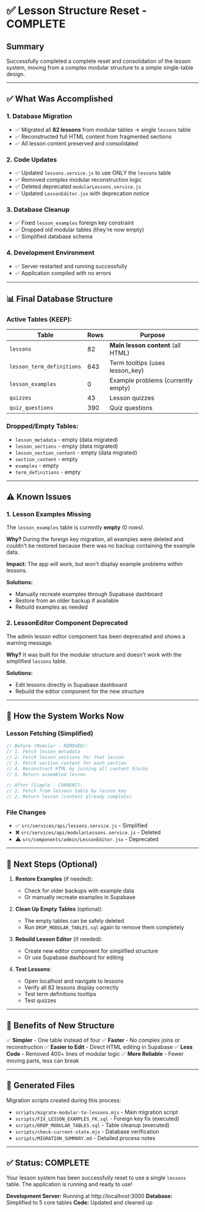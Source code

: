 # ✅ Lesson Structure Reset - COMPLETE

## Summary

Successfully completed a complete reset and consolidation of the lesson system, moving from a complex modular structure to a simple single-table design.

---

## ✅ What Was Accomplished

### 1. Database Migration
- ✅ Migrated all **82 lessons** from modular tables → single `lessons` table
- ✅ Reconstructed full HTML content from fragmented sections
- ✅ All lesson content preserved and consolidated

### 2. Code Updates
- ✅ Updated `lessons.service.js` to use ONLY the `lessons` table
- ✅ Removed complex modular reconstruction logic
- ✅ Deleted deprecated `modularLessons.service.js`
- ✅ Updated `LessonEditor.jsx` with deprecation notice

### 3. Database Cleanup
- ✅ Fixed `lesson_examples` foreign key constraint
- ✅ Dropped old modular tables (they're now empty)
- ✅ Simplified database schema

### 4. Development Environment
- ✅ Server restarted and running successfully
- ✅ Application compiled with no errors

---

## 📊 Final Database Structure

### Active Tables (KEEP):
| Table | Rows | Purpose |
|-------|------|---------|
| `lessons` | 82 | **Main lesson content** (all HTML) |
| `lesson_term_definitions` | 643 | Term tooltips (uses lesson_key) |
| `lesson_examples` | 0 | Example problems (currently empty) |
| `quizzes` | 43 | Lesson quizzes |
| `quiz_questions` | 390 | Quiz questions |

### Dropped/Empty Tables:
- `lesson_metadata` - empty (data migrated)
- `lesson_sections` - empty (data migrated)
- `lesson_section_content` - empty (data migrated)
- `section_content` - empty
- `examples` - empty
- `term_definitions` - empty

---

## ⚠️ Known Issues

### 1. Lesson Examples Missing
The `lesson_examples` table is currently **empty** (0 rows).

**Why?** During the foreign key migration, all examples were deleted and couldn't be restored because there was no backup containing the example data.

**Impact:** The app will work, but won't display example problems within lessons.

**Solutions:**
- Manually recreate examples through Supabase dashboard
- Restore from an older backup if available
- Rebuild examples as needed

### 2. LessonEditor Component Deprecated
The admin lesson editor component has been deprecated and shows a warning message.

**Why?** It was built for the modular structure and doesn't work with the simplified `lessons` table.

**Solutions:**
- Edit lessons directly in Supabase dashboard
- Rebuild the editor component for the new structure

---

## 🔧 How the System Works Now

### Lesson Fetching (Simplified)
```javascript
// Before (Modular - REMOVED):
// 1. Fetch lesson_metadata
// 2. Fetch lesson_sections for that lesson
// 3. Fetch section_content for each section
// 4. Reconstruct HTML by joining all content blocks
// 5. Return assembled lesson

// After (Simple - CURRENT):
// 1. Fetch from lessons table by lesson_key
// 2. Return lesson (content already complete)
```

### File Changes
- ✅ `src/services/api/lessons.service.js` - Simplified
- ❌ `src/services/api/modularLessons.service.js` - Deleted
- ⚠️ `src/components/admin/LessonEditor.jsx` - Deprecated

---

## 📝 Next Steps (Optional)

1. **Restore Examples** (if needed):
   - Check for older backups with example data
   - Or manually recreate examples in Supabase

2. **Clean Up Empty Tables** (optional):
   - The empty tables can be safely deleted
   - Run `DROP_MODULAR_TABLES.sql` again to remove them completely

3. **Rebuild Lesson Editor** (if needed):
   - Create new editor component for simplified structure
   - Or use Supabase dashboard for editing

4. **Test Lessons**:
   - Open localhost and navigate to lessons
   - Verify all 82 lessons display correctly
   - Test term definitions tooltips
   - Test quizzes

---

## 🎯 Benefits of New Structure

✅ **Simpler** - One table instead of four
✅ **Faster** - No complex joins or reconstruction
✅ **Easier to Edit** - Direct HTML editing in Supabase
✅ **Less Code** - Removed 400+ lines of modular logic
✅ **More Reliable** - Fewer moving parts, less can break

---

## 📂 Generated Files

Migration scripts created during this process:
- `scripts/migrate-modular-to-lessons.mjs` - Main migration script
- `scripts/FIX_LESSON_EXAMPLES_FK.sql` - Foreign key fix (executed)
- `scripts/DROP_MODULAR_TABLES.sql` - Table cleanup (executed)
- `scripts/check-current-state.mjs` - Database verification
- `scripts/MIGRATION_SUMMARY.md` - Detailed process notes

---

## ✅ Status: COMPLETE

Your lesson system has been successfully reset to use a single `lessons` table. The application is running and ready to use!

**Development Server:** Running at http://localhost:3000
**Database:** Simplified to 5 core tables
**Code:** Updated and cleaned up

